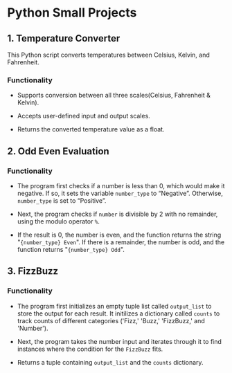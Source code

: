 # Python Small Projects


## 1. Temperature Converter
This Python script converts temperatures between Celsius, Kelvin, and Fahrenheit.

### Functionality
- Supports conversion between all three scales(Celsius, Fahrenheit & Kelvin).

- Accepts user-defined input and output scales.

- Returns the converted temperature value as a float.

## 2. Odd Even Evaluation

### Functionality

- The program first checks if a number is less than 0, which would make it negative. If so, it sets the variable `number_type` to “Negative”. Otherwise, `number_type` is set to “Positive”.

- Next, the program checks if `number` is divisible by 2 with no remainder, using the modulo operator `%`.
  
- If the result is 0, the number is even, and the function returns the string "`{number_type} Even`". If there is a remainder, the number is odd, and the function returns "`{number_type} Odd`".

## 3. FizzBuzz 

### Functionality

- The program first initializes an empty tuple list called `output_list` to store the output for each result. It initilizes a dictionary called `counts` to track counts of different categories ('Fizz,' 'Buzz,' 'FizzBuzz,' and 'Number').

- Next, the program takes the number input and iterates through it to find instances where the condition for the `FizzBuzz` fits. 

- Returns a tuple containing `output_list` and the `counts` dictionary.


